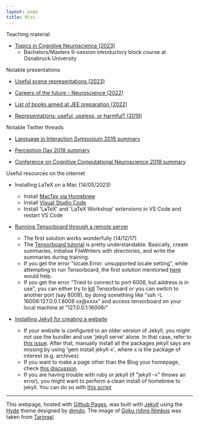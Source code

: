 ```yaml
---
layout: page
title: Misc.
---
```


<p class="message">
  Teaching material
</p>

- [Topics in Cognitive Neuroscience (2023)](https://doi.org/10.6084/m9.figshare.23537094.v1)
  - Bachelors/Masters 6-session introductory block course at Osnabruck University

<p class="message">
  Notable presentations
</p>

- [Useful scene representations (2023)](https://doi.org/10.6084/m9.figshare.22698157.v1)

- [Careers of the future - Neuroscience (2022)](https://youtu.be/78QvSqDbDo0)

- [List of books aimed at JEE preparation (2022)](https://sushrutthorat.com/jee_prep/)

- [Representations: useful, useless, or harmful? (2019)](https://doi.org/10.6084/m9.figshare.18347789.v2)

<p class="message">
  Notable Twitter threads
</p>

- [Language in Interaction Symposium 2019 summary](https://twitter.com/martisamuser/status/1115679784942673922?s=20)

- [Perception Day 2018 summary](https://twitter.com/martisamuser/status/1071357743318077441?s=20)

- [Conference on Cognitive Computational Neuroscience 2018 summary](https://twitter.com/martisamuser/status/1037930887592206336?s=20)
  <!-- - Correction to the first tweet - the accepted papers can be found [here](https://ccneuro.org/2018/Papers/AcceptedPapers.asp) -->

<p class="message">
  Useful resources on the internet
</p>

- Installing LaTeX on a Mac (14/05/2023)
  - Install [MacTex via Homebrew](https://formulae.brew.sh/cask/mactex)
  - Install [Visual Studio Code](https://code.visualstudio.com/)
  - Install 'LaTeX' and 'LaTeX Workshop' extensions in VS Code and restart VS Code

- [Running Tensorboard through a remote server](https://stackoverflow.com/questions/37987839/how-can-i-run-tensorboard-on-a-remote-server)
  - The first solution works wonderfully (14/12/17)
  - The [Tensorboard tutorial](https://www.tensorflow.org/get_started/summaries_and_tensorboard) is pretty understandable. Basically, create summaries, initialise FileWriters with directories, and write the summaries during training.
  - If you get the error "locale.Error: unsupported locale setting", while attempting to run Tensorboard, the first solution mentioned [here](https://stackoverflow.com/questions/14547631/python-locale-error-unsupported-locale-setting) would help.
  - If you get the error "Tried to connect to port 6006, but address is in use", you can either try to [kill](https://www.digitalocean.com/community/tutorials/how-to-use-ps-kill-and-nice-to-manage-processes-in-linux) Tensorboard or you can switch to another port (say 8008), by doing something like "ssh -L 16006:127.0.0.1:8008 xx@xxxx" and access tensorboard on your local machine at "127.0.0.1:16006/"

- [Installing Jekyll for creating a website](https://x-team.com/blog/build-a-free-website-with-jekyll-and-github-pages/)
	- If your website is configured to an older version of Jekyll, you might not use the bundler and use 'jekyll serve' alone. In that case, refer to [this issue](https://github.com/Huxpro/huxpro.github.io/issues/62). After that, manually install all the packages jekyll says are missing by using 'gem install jekyll-x', where x is the package of interest (e.g. archives)
  - If you want to make a page other than the Blog your homepage, check [this discussion](https://github.com/jekyll/jekyll-help/issues/289).
  - If you are having trouble with ruby or jekyll (if "jekyll -v" throws an error), you might want to perform a clean install of homebrew to jekyll. You can do so with [this script](https://github.com/monfresh/laptop)

<hr>

This webpage, hosted with [Github Pages](https://pages.github.com), was built with [Jekyll](http://jekyllrb.com) using the [Hyde](https://github.com/poole/hyde) theme designed by [@mdo](https://twitter.com/mdo). The image of [Goku riding Nimbus](https://wallpapers.wallhaven.cc/wallpapers/full/wallhaven-241742.png) was taken from [Taringa!](https://www.taringa.net/post/imagenes/18835146/Wallpapers-Dragon-Ball.html)
